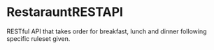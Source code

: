 # RestarauntRESTAPI
RESTful API that takes order for breakfast, lunch and dinner following specific ruleset given.
